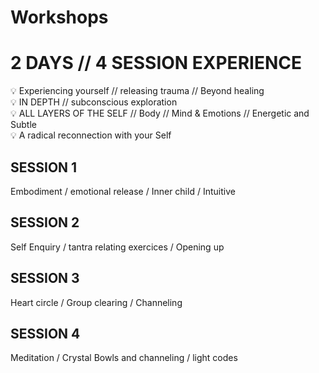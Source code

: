 # Workshops

# 2 DAYS // 4 SESSION EXPERIENCE

<aside>
💡 Experiencing yourself // releasing trauma // Beyond healing

</aside>

<aside>
💡 IN DEPTH // subconscious exploration

</aside>

<aside>
💡 ALL LAYERS OF THE SELF // Body // Mind & Emotions // Energetic and Subtle

</aside>

<aside>
💡 A radical reconnection with your Self

</aside>

## SESSION 1

Embodiment / emotional release / Inner child / Intuitive 

## SESSION 2

Self Enquiry / tantra relating exercices / Opening up 

## SESSION 3

Heart circle / Group clearing / Channeling 

## SESSION 4

Meditation / Crystal Bowls and channeling / light codes